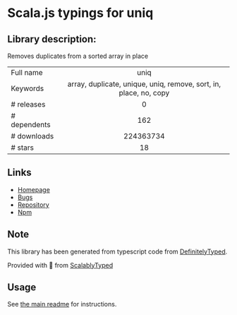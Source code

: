 
# Scala.js typings for uniq


## Library description:
Removes duplicates from a sorted array in place

|                    |                 |
| ------------------ | :-------------: |
| Full name          | uniq |
| Keywords           | array, duplicate, unique, uniq, remove, sort, in, place, no, copy |
| # releases         | 0 |
| # dependents       | 162 |
| # downloads        | 224363734 |
| # stars            | 18 |

## Links
- [Homepage](https://github.com/mikolalysenko/uniq)
- [Bugs](https://github.com/mikolalysenko/uniq/issues)
- [Repository](https://github.com/mikolalysenko/uniq)
- [Npm](https://www.npmjs.com/package/uniq)
    


## Note
This library has been generated from typescript code from [DefinitelyTyped](https://definitelytyped.org).

Provided with :purple_heart: from [ScalablyTyped](https://github.com/oyvindberg/ScalablyTyped)

## Usage
See [the main readme](../../readme.md) for instructions.


